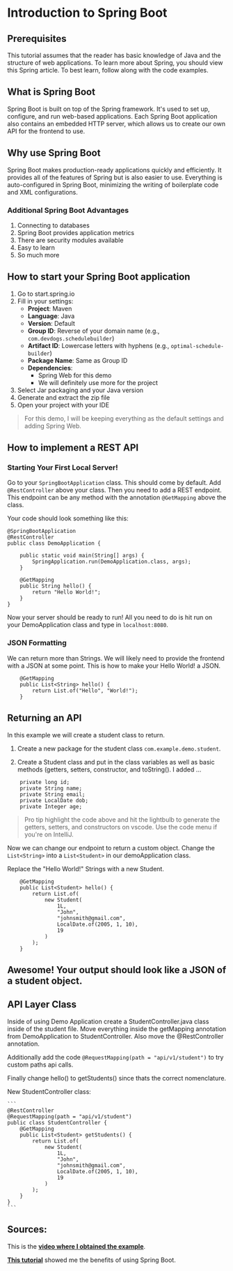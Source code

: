 # Introduction to Spring Boot

## Prerequisites 

This tutorial assumes that the reader has basic knowledge of Java and the structure of web applications. To learn more about Spring, you should view this Spring article. To best learn, follow along with the code examples.

## What is Spring Boot

Spring Boot is built on top of the Spring framework. It's used to set up, configure, and run web-based applications. Each Spring Boot application also contains an embedded HTTP server, which allows us to create our own API for the frontend to use.

## Why use Spring Boot

Spring Boot makes production-ready applications quickly and efficiently. It provides all of the features of Spring but is also easier to use. Everything is auto-configured in Spring Boot, minimizing the writing of boilerplate code and XML configurations.

### Additional Spring Boot Advantages

1. Connecting to databases
2. Spring Boot provides application metrics
3. There are security modules available
4. Easy to learn
5. So much more

## How to start your Spring Boot application

1. Go to start.spring.io
2. Fill in your settings:
    - **Project**: Maven
    - **Language**: Java
    - **Version**: Default
    - **Group ID**: Reverse of your domain name (e.g., `com.devdogs.schedulebuilder`)
    - **Artifact ID**: Lowercase letters with hyphens (e.g., `optimal-schedule-builder`)
    - **Package Name**: Same as Group ID
    - **Dependencies**: 
        - Spring Web for this demo 
        - We will definitely use more for the project
3. Select Jar packaging and your Java version
4. Generate and extract the zip file
5. Open your project with your IDE

> For this demo, I will be keeping everything as the default settings and adding Spring Web.

## How to implement a REST API

### Starting Your First Local Server!

Go to your `SpringBootApplication` class. This should come by default. Add `@RestController` above your class. Then you need to add a REST endpoint. This endpoint can be any method with the annotation `@GetMapping` above the class.

Your code should look something like this:

```
@SpringBootApplication
@RestController
public class DemoApplication {

    public static void main(String[] args) {
        SpringApplication.run(DemoApplication.class, args);
    }

    @GetMapping
    public String hello() {
        return "Hello World!";
    }
}
```

Now your server should be ready to run! All you need to do is hit run on your DemoApplication class and type in `localhost:8080`.

### JSON Formatting

We can return more than Strings. We will likely need to provide the frontend with a JSON at some point. This is how to make your Hello World! a JSON.

```
	@GetMapping
	public List<String> hello() {
		return List.of("Hello", "World!");
	}
```
## Returning an API
In this example we will create a student class to return.

1. Create a new package for the student class `com.example.demo.student`.

2. Create a Student class and put in the class variables as well as basic methods (getters, setters, constructor, and toString(). I added ...
```     
    private long id;
    private String name;
    private String email;
    private LocalDate dob;
    private Integer age;
```
> Pro tip highlight the code above and hit the lightbulb to generate the getters, setters, and constructors on vscode. Use the code menu if you're on IntelliJ.

Now we can change our endpoint to return a custom object. Change the `List<String>` into a `List<Student>` in our demoApplication class.

Replace the "Hello World!" Strings with a new Student.

```
	@GetMapping
	public List<Student> hello() {
		return List.of(
			new Student(
				1L, 
				"John",
				"johnsmith@gmail.com",
				LocalDate.of(2005, 1, 10),
				19
			)		
		);
	}
```

Awesome! Your output should look like a JSON of a student object.
---

## API Layer Class

Inside of using Demo Application create a StudentController.java class inside of the student file.
Move everything inside the getMapping annotation from DemoApplication to StudentController. Also move the @RestController annotation.  

Additionally add the code `@RequestMapping(path = "api/v1/student")` to try custom paths api calls. 

Finally change hello() to getStudents() since thats the correct nomenclature. 

New StudentController class: 

	```
    @RestController
    @RequestMapping(path = "api/v1/student")
    public class StudentController {
        @GetMapping
        public List<Student> getStudents() {
            return List.of(
                new Student(
                    1L, 
                    "John",
                    "johnsmith@gmail.com",
                    LocalDate.of(2005, 1, 10),
                    19
                )		
            );
        }
    }
    ```









## Sources: 

This is the **[video where I obtained the example](https://www.youtube.com/watch?v=9SGDpanrc8U)**.

**[This tutorial](https://www.javatpoint.com/spring-boot-tutorial)** showed me the benefits of using Spring Boot.
